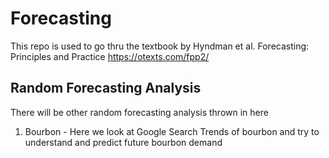 # Forecasting 
This repo is used to go thru the textbook by Hyndman et al. Forecasting: Principles and Practice
https://otexts.com/fpp2/

## Random Forecasting Analysis
There will be other random forecasting analysis thrown in here

1. Bourbon - Here we look at Google Search Trends of bourbon and try to understand and predict future bourbon demand
